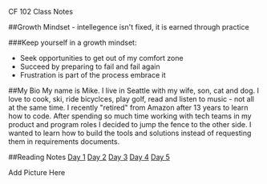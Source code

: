 
CF 102 Class Notes

##Growth Mindset - intellegence isn't fixed, it is earned through practice 

###Keep yourself in a growth mindset:
- Seek opportunities to get out of my comfort zone
- Succeed by preparing to fail and fail again
- Frustration is part of the process embrace it

##My Bio
My name is Mike. I live in Seattle with my wife, son, cat and dog. I love to cook, ski, ride bicyclces, play golf, read and listen to music - not all at the same time. I recently "retired" from Amazon after 13 years to learn how to code. After spending so much time working with tech teams in my product and program roles I decided to jump the fence to the other side. I wanted to learn how to build the tools and solutions instead of requesting them in requirements documents.  

##Reading Notes
[Day 1](Day1Notes.md)
[Day 2]()
[Day 3]()
[Day 4]()
[Day 5]()


Add Picture Here
